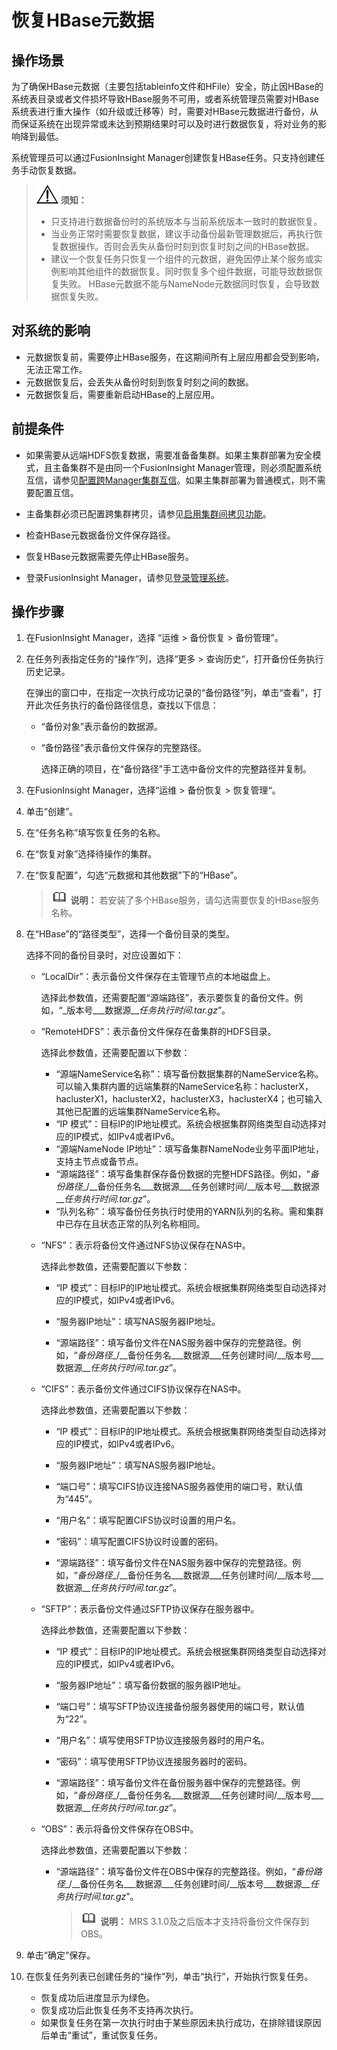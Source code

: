 # 恢复HBase元数据<a name="admin_guide_000218"></a>

## 操作场景<a name="section60718452105032"></a>

为了确保HBase元数据（主要包括tableinfo文件和HFile）安全，防止因HBase的系统表目录或者文件损坏导致HBase服务不可用，或者系统管理员需要对HBase系统表进行重大操作（如升级或迁移等）时，需要对HBase元数据进行备份，从而保证系统在出现异常或未达到预期结果时可以及时进行数据恢复，将对业务的影响降到最低。

系统管理员可以通过FusionInsight Manager创建恢复HBase任务。只支持创建任务手动恢复数据。

>![](public_sys-resources/icon-notice.gif) **须知：** 
>-   只支持进行数据备份时的系统版本与当前系统版本一致时的数据恢复。
>-   当业务正常时需要恢复数据，建议手动备份最新管理数据后，再执行恢复数据操作。否则会丢失从备份时刻到恢复时刻之间的HBase数据。
>-   建议一个恢复任务只恢复一个组件的元数据，避免因停止某个服务或实例影响其他组件的数据恢复。同时恢复多个组件数据，可能导致数据恢复失败。
>    HBase元数据不能与NameNode元数据同时恢复，会导致数据恢复失败。

## 对系统的影响<a name="section16795761105032"></a>

-   元数据恢复前，需要停止HBase服务，在这期间所有上层应用都会受到影响，无法正常工作。
-   元数据恢复后，会丢失从备份时刻到恢复时刻之间的数据。
-   元数据恢复后，需要重新启动HBase的上层应用。

## 前提条件<a name="section38869976105032"></a>

-   如果需要从远端HDFS恢复数据，需要准备备集群。如果主集群部署为安全模式，且主备集群不是由同一个FusionInsight Manager管理，则必须配置系统互信，请参见[配置跨Manager集群互信](配置跨Manager集群互信.md)。如果主集群部署为普通模式，则不需要配置互信。

-   主备集群必须已配置跨集群拷贝，请参见[启用集群间拷贝功能](启用集群间拷贝功能.md)。
-   检查HBase元数据备份文件保存路径。
-   恢复HBase元数据需要先停止HBase服务。
-   登录FusionInsight Manager，请参见[登录管理系统](登录管理系统.md)。

## 操作步骤<a name="section93383459252"></a>

1.  在FusionInsight Manager，选择 “运维 \> 备份恢复 \> 备份管理”。
2.  在任务列表指定任务的“操作”列，选择“更多   \>  查询历史“，打开备份任务执行历史记录。

    在弹出的窗口中，在指定一次执行成功记录的“备份路径”列，单击“查看”，打开此次任务执行的备份路径信息，查找以下信息：

    -   “备份对象”表示备份的数据源。
    -   “备份路径”表示备份文件保存的完整路径。

        选择正确的项目，在“备份路径”手工选中备份文件的完整路径并复制。

3.  在FusionInsight Manager，选择“运维  \>  备份恢复  \>  恢复管理“。
4.  单击“创建”。
5.  在“任务名称”填写恢复任务的名称。
6.  在“恢复对象”选择待操作的集群。
7.  在“恢复配置”，勾选“元数据和其他数据”下的“HBase”。

    >![](public_sys-resources/icon-note.gif) **说明：** 
    >若安装了多个HBase服务，请勾选需要恢复的HBase服务名称。

8.  在“HBase”的“路径类型”，选择一个备份目录的类型。

    选择不同的备份目录时，对应设置如下：

    -   “LocalDir”：表示备份文件保存在主管理节点的本地磁盘上。

        选择此参数值，还需要配置“源端路径”，表示要恢复的备份文件。例如，“_版本号\___数据源\___任务执行时间.tar.gz_”。

    -   “RemoteHDFS”：表示备份文件保存在备集群的HDFS目录。

        选择此参数值，还需要配置以下参数：

        -   “源端NameService名称”：填写备份数据集群的NameService名称。可以输入集群内置的远端集群的NameService名称：haclusterX，haclusterX1，haclusterX2，haclusterX3，haclusterX4；也可输入其他已配置的远端集群NameService名称。
        -   “IP 模式”：目标IP的IP地址模式。系统会根据集群网络类型自动选择对应的IP模式，如IPv4或者IPv6。
        -   “源端NameNode IP地址”：填写备集群NameNode业务平面IP地址，支持主节点或备节点。
        -   “源端路径”：填写备集群保存备份数据的完整HDFS路径。例如，“_备份路径__/__备份任务名\___数据源\___任务创建时间/__版本号\___数据源\___任务执行时间.tar.gz_”。
        -   “队列名称”：填写备份任务执行时使用的YARN队列的名称。需和集群中已存在且状态正常的队列名称相同。

    -   “NFS”：表示将备份文件通过NFS协议保存在NAS中。

        选择此参数值，还需要配置以下参数：

        -   “IP 模式”：目标IP的IP地址模式。系统会根据集群网络类型自动选择对应的IP模式，如IPv4或者IPv6。

        -   “服务器IP地址”：填写NAS服务器IP地址。
        -   “源端路径”：填写备份文件在NAS服务器中保存的完整路径。例如，“_备份路径__/__备份任务名\___数据源\___任务创建时间/__版本号\___数据源\___任务执行时间.tar.gz_”。

    -   “CIFS”：表示备份文件通过CIFS协议保存在NAS中。

        选择此参数值，还需要配置以下参数：

        -   “IP 模式”：目标IP的IP地址模式。系统会根据集群网络类型自动选择对应的IP模式，如IPv4或者IPv6。

        -   “服务器IP地址”：填写NAS服务器IP地址。
        -   “端口号”：填写CIFS协议连接NAS服务器使用的端口号，默认值为“445”。
        -   “用户名”：填写配置CIFS协议时设置的用户名。
        -   “密码”：填写配置CIFS协议时设置的密码。
        -   “源端路径”：填写备份文件在NAS服务器中保存的完整路径。例如，“_备份路径__/__备份任务名\___数据源\___任务创建时间/__版本号\___数据源\___任务执行时间.tar.gz_”。

    -   “SFTP”：表示备份文件通过SFTP协议保存在服务器中。

        选择此参数值，还需要配置以下参数：

        -   “IP 模式”：目标IP的IP地址模式。系统会根据集群网络类型自动选择对应的IP模式，如IPv4或者IPv6。

        -   “服务器IP地址”：填写备份数据的服务器IP地址。
        -   “端口号”：填写SFTP协议连接备份服务器使用的端口号，默认值为“22”。
        -   “用户名”：填写使用SFTP协议连接服务器时的用户名。
        -   “密码”：填写使用SFTP协议连接服务器时的密码。
        -   “源端路径”：填写备份文件在备份服务器中保存的完整路径。例如，“_备份路径__/__备份任务名\___数据源\___任务创建时间/__版本号\___数据源\___任务执行时间.tar.gz_”。

    -   “OBS”：表示将备份文件保存在OBS中。

        选择此参数值，还需要配置以下参数：

        -   “源端路径”：填写备份文件在OBS中保存的完整路径。例如，“_备份路径__/__备份任务名\___数据源\___任务创建时间/__版本号\___数据源\___任务执行时间.tar.gz_”。

            >![](public_sys-resources/icon-note.gif) **说明：** 
            >MRS 3.1.0及之后版本才支持将备份文件保存到OBS。


9.  单击“确定”保存。
10. 在恢复任务列表已创建任务的“操作”列，单击“执行”，开始执行恢复任务。
    -   恢复成功后进度显示为绿色。
    -   恢复成功后此恢复任务不支持再次执行。
    -   如果恢复任务在第一次执行时由于某些原因未执行成功，在排除错误原因后单击“重试”，重试恢复任务。


